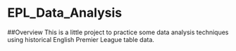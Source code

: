 # EPL_Data_Analysis

##Overview
This is a little project to practice some data analysis techniques using historical English Premier League table data. 
